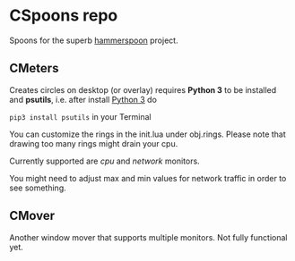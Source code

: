 # CSpoons repo

Spoons for the superb [hammerspoon](https://www.hammerspoon.org) project.

## CMeters

Creates circles on desktop (or overlay)
requires **Python 3** to be installed and **psutils**, i.e. after install [Python 3](https://www.python.org/downloads/) do

`
pip3 install psutils
`
 in your Terminal

You can customize the rings in the init.lua under obj.rings.
Please note that drawing too many rings might drain your cpu.

Currently supported are *cpu* and *network* monitors.

You might need to adjust max and min values for network traffic in order to see something.

## CMover

Another window mover that supports multiple monitors.
Not fully functional yet.
